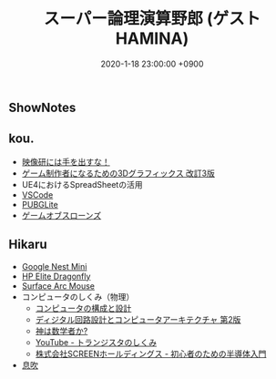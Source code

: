 ﻿---
actor_ids:
  - kou
  - hikaru
  - HAMINA
audio_file_path: /audio/21.mp3
audio_file_size: 42MB
date: 2020-1-18 23:00:00 +0900
description: HAMINAさんをゲストに迎え、ゲーム制作者になるための3Dグラフィックス、コンピュータのしくみ、HP Elite Dragonfly等について話しました。
duration: "92:00"
layout: article
title: 21. スーパー論理演算野郎 (ゲスト HAMINA)
---

## ShowNotes
## kou.
- [映像研には手を出すな！](https://www6.nhk.or.jp/anime/program/detail.html?i=eizouken)
- [ゲーム制作者になるための3Dグラフィックス 改訂3版](https://www.amazon.co.jp/dp/B082H87J1L/)
- UE4におけるSpreadSheetの活用
- [VSCode](https://azure.microsoft.com/ja-jp/products/visual-studio-code/)
- [PUBGLite](https://lite.pubg.com/ja/)
- [ゲームオブスローンズ](https://www.amazon.co.jp/dp/B017SHKXW2)

## Hikaru
- [Google Nest Mini](https://store.google.com/jp/product/google_nest_mini?utm_source=google&utm_medium=cpc&utm_campaign=japac-JP-ja-dr-bkws-super-all-buy-e-dr-1005572&utm_content=text-ad-none-none-DEV_c-CRE_398144734739-ADGP_Hybrid+%7C+AW+SEM+%7C+BKWS+~+Exact+%7C+Nest+Mini+%7C+%5B1:1%5D+%7C+JP+%7C+ja+%7C+nest+mini-KWID_43700048956467129-kwd-388100250640-userloc_1009308&utm_term=KW_nest%20mini-ST_nest+mini&gclid=EAIaIQobChMItuPi3-bt5gIVTD5gCh1b-gPUEAAYASAAEgIYdPD_BwE&gclsrc=aw.ds)
- [HP Elite Dragonfly](https://jp.ext.hp.com/notebooks/business/elite_dragonfly/?jumpid=st_cm_p_sh_gg_bra_dsabnb-JMA)
- [Surface Arc Mouse](https://www.amazon.co.jp/dp/B0719Q7KG6)
- コンピュータのしくみ（物理）
    - [コンピュータの構成と設計](https://www.amazon.co.jp/dp/B00UJ42A0K/)
    - [ディジタル回路設計とコンピュータアーキテクチャ 第2版](https://www.amazon.co.jp/dp/4798147524/)
    - [神は数学者か?](https://www.amazon.co.jp/dp/B076Q85NDR/)
    - [YouTube - トランジスタのしくみ](https://youtu.be/IiZYTWyztno)
    - [株式会社SCREENホールディングス - 初心者のための半導体入門](https://www.screen.co.jp/spe/technical/guide/)
- [息吹](https://www.amazon.co.jp/dp/B0823T8D4K/)

